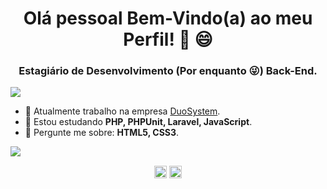 <h1 align="center">Olá pessoal Bem-Vindo(a) ao meu Perfil! 👋 😄</h1>
<h3 align="center">Estagiário de Desenvolvimento (Por enquanto 😜) Back-End.</h3>

![](https://komarev.com/ghpvc/?username=lucas-vinicius27&style=plastic&color=363f5f)

- 🔭 Atualmente trabalho na empresa [DuoSystem](https://www.duosystem.com.br/en/).
- 🌱 Estou estudando **PHP, PHPUnit, Laravel, JavaScript**.
- 💬 Pergunte me sobre: **HTML5, CSS3**.

![](https://hit.yhype.me/github/profile?user_id=66655145)

<p align="center">
<a href="https://www.linkedin.com/in/lucas-vinicius-ferreira-dos-santos-247863186/" target="_blank"><img align="center" src="https://cdn.jsdelivr.net/npm/simple-icons@3.0.1/icons/linkedin.svg" alt="lucasvinicius" height="20" width="20"/></a>
<a href="https://www.instagram.com/lucas_vinicius277/" target="_blank"><img align="center" src="https://cdn.jsdelivr.net/npm/simple-icons@3.0.1/icons/instagram.svg" alt="lucasvinicius" height="20" width="20"/></a>
</p>
<!--
### Hi there 👋
**Lucas-Vinicius27/lucas-vinicius27** is a ✨ _special_ ✨ repository because its `README.md` (this file) appears on your GitHub profile.

Here are some ideas to get you started:

- 🔭 I’m currently working on ...
- 🌱 I’m currently learning ...
- 👯 I’m looking to collaborate on ...
- 🤔 I’m looking for help with ...
- 💬 Ask me about ...
- 📫 How to reach me: ...
- 😄 Pronouns: ...
- ⚡ Fun fact: ...
-->
